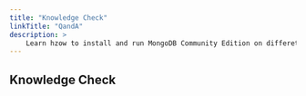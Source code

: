 ```yaml
---
title: "Knowledge Check"
linkTitle: "QandA"
description: >
    Learn hzow to install and run MongoDB Community Edition on differet flavors of AWS EC2 instances powered by Arm64 achitecture.
---
```


## Knowledge Check